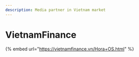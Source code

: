 ```yaml
---
description: Media partner in Vietnam market
---
```


# VietnamFinance



{% embed url="https://vietnamfinance.vn/Hora+OS.html" %}



